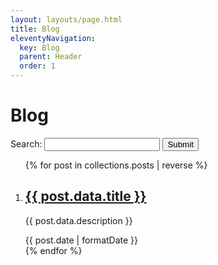 ```yaml
---
layout: layouts/page.html
title: Blog
eleventyNavigation:
  key: Blog
  parent: Header
  order: 1
---
```


# Blog

<form method="get" action="https://duckduckgo.com/" id="search">
  <label>Search: <input type="serach" name="q" /></label>
  <input type="hidden" name="sites" value="krzysztofzuraw.com" />
  <input type="submit" />
</form>

<ol class="stack list">
{% for post in collections.posts | reverse %}
  <li>
    <h2><a href="{{ post.url }}">{{ post.data.title }}</a></h2>
    <p>{{ post.data.description }}</p>
    <time dateTime="{{ post.date | toISO }}" >{{ post.date | formatDate }}</time>
  </li>
{% endfor %}
</ol>
